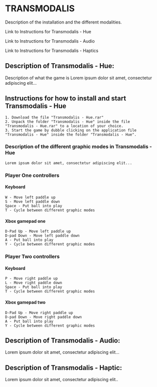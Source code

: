 # TRANSMODALIS
Description of the installation and the different modalities.

Link to Instructions for Transmodalis - Hue

Link to Instructions for Transmodalis - Audio

Link to Instructions for Transmodalis - Haptics

## Description of Transmodalis - Hue:
Description of what the game is Lorem ipsum dolor sit amet, consectetur adipiscing elit...

## Instructions for how to install and start Transmodalis - Hue
	1. Download the file "Transmodalis - Hue.rar"
	2. Unpack the folder "Transmodalis - Hue" inside the file "Transmodalis - Hue.rar" to a location of your choice.
	3. Start the game by dubble clicking on the application file "Transmodalis - Hue" inside the folder "Transmodalis - Hue".
### Description of the different graphic modes in Transmodalis - Hue
	Lorem ipsum dolor sit amet, consectetur adipiscing elit...
### Player One controllers
#### Keyboard
	W - Move left paddle up
	S - Move left paddle down
	Space - Put ball into play
	T - Cycle between different graphic modes	
#### Xbox gamepad one
	D-Pad Up - Move left paddle up
	D-pad Down - Move left paddle down
	A - Put ball into play
	Y - Cycle between different graphic modes	
### Player Two controllers
#### Keyboard
	P - Move right paddle up
	L - Move right paddle down
	Space - Put ball into play
	T - Cycle between different graphic modes
#### Xbox gamepad two
	D-Pad Up - Move right paddle up
	D-pad Down - Move right paddle down
	A - Put ball into play
	Y - Cycle between different graphic modes
## Description of Transmodalis - Audio:
Lorem ipsum dolor sit amet, consectetur adipiscing elit...
## Description of Transmodalis - Haptic:
Lorem ipsum dolor sit amet, consectetur adipiscing elit..
